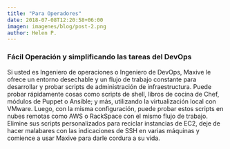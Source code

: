 ```yaml
---
title: "Para Operadores"
date: 2018-07-08T12:20:58+06:00
imagen: imagenes/blog/post-2.png
author: Helen P.
---
```


### Fácil Operación y simplificando las tareas del DevOps

Si usted es Ingeniero de operaciones o Ingeniero de DevOps, Maxive le ofrece un entorno desechable y un flujo de trabajo constante para desarrollar y probar scripts de administración de infraestructura. Puede probar rápidamente cosas como scripts de shell, libros de cocina de Chef, módulos de Puppet o Ansible; y más, utilizando la virtualización local con VMware. Luego, con la misma configuración, puede probar estos scripts en nubes remotas como AWS o RackSpace con el mismo flujo de trabajo. Elimine sus scripts personalizados para reciclar instancias de EC2, deje de hacer malabares con las indicaciones de SSH en varias máquinas y comience a usar Maxive para darle cordura a su vida.
